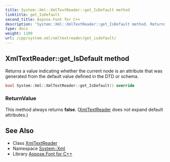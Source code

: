 ```yaml
---
title: System::Xml::XmlTextReader::get_IsDefault method
linktitle: get_IsDefault
second_title: Aspose.Font for C++
description: 'System::Xml::XmlTextReader::get_IsDefault method. Returns a value indicating whether the current node is an attribute that was generated from the default value defined in the DTD or schema in C++.'
type: docs
weight: 1100
url: /cpp/system.xml/xmltextreader/get_isdefault/
---
```

## XmlTextReader::get_IsDefault method


Returns a value indicating whether the current node is an attribute that was generated from the default value defined in the DTD or schema.

```cpp
bool System::Xml::XmlTextReader::get_IsDefault() override
```


### ReturnValue

This method always returns **false**. ([XmlTextReader](../) does not expand default attributes.)

## See Also

* Class [XmlTextReader](../)
* Namespace [System::Xml](../../)
* Library [Aspose.Font for C++](../../../)

